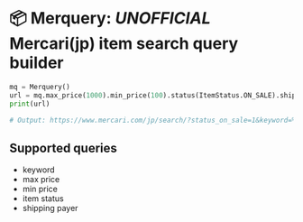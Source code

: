 📦 Merquery: *UNOFFICIAL* Mercari(jp) item search query builder
========================


```python
mq = Merquery()
url = mq.max_price(1000).min_price(100).status(ItemStatus.ON_SALE).shipping_payer(ShippingPayer.Seller).keyword('秋本帆華').build()
print(url)

# Output: https://www.mercari.com/jp/search/?status_on_sale=1&keyword=%E7%A7%8B%E6%9C%AC%E5%B8%86%E8%8F%AF&min_price=100&shipping_payer_id%5B2%5D=1&max_price=1000
```

## Supported queries

- keyword
- max price
- min price
- item status
- shipping payer
